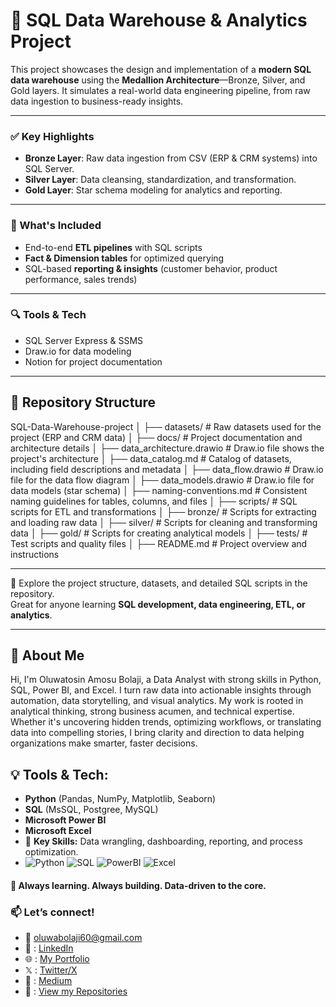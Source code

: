 # 🧱 SQL Data Warehouse & Analytics Project

This project showcases the design and implementation of a **modern SQL data warehouse** using the **Medallion Architecture**—Bronze, Silver, and Gold layers. It simulates a real-world data engineering pipeline, from raw data ingestion to business-ready insights.

---

### ✅ Key Highlights
- **Bronze Layer**: Raw data ingestion from CSV (ERP & CRM systems) into SQL Server.
- **Silver Layer**: Data cleansing, standardization, and transformation.
- **Gold Layer**: Star schema modeling for analytics and reporting.

---

### 🔧 What's Included
- End-to-end **ETL pipelines** with SQL scripts  
- **Fact & Dimension tables** for optimized querying  
- SQL-based **reporting & insights** (customer behavior, product performance, sales trends)

---

### 🔍 Tools & Tech
- SQL Server Express & SSMS  
- Draw.io for data modeling  
- Notion for project documentation

---

## 📂 Repository Structure

SQL-Data-Warehouse-project
│
├── datasets/                           # Raw datasets used for the project (ERP and CRM data)
│
├── docs/                               # Project documentation and architecture details
│   ├── data_architecture.drawio        # Draw.io file shows the project's architecture
│   ├── data_catalog.md                 # Catalog of datasets, including field descriptions and metadata
│   ├── data_flow.drawio                # Draw.io file for the data flow diagram
│   ├── data_models.drawio              # Draw.io file for data models (star schema)
│   ├── naming-conventions.md           # Consistent naming guidelines for tables, columns, and files
│
├── scripts/                            # SQL scripts for ETL and transformations
│   ├── bronze/                         # Scripts for extracting and loading raw data
│   ├── silver/                         # Scripts for cleaning and transforming data
│   ├── gold/                           # Scripts for creating analytical models
│
├── tests/                              # Test scripts and quality files
│
├── README.md                           # Project overview and instructions

---

📁 Explore the project structure, datasets, and detailed SQL scripts in the repository.  
Great for anyone learning **SQL development, data engineering, ETL, or analytics**.

---

## 📌 About Me
Hi, I'm Oluwatosin Amosu Bolaji, a Data Analyst with strong skills in Python, SQL, Power BI, and Excel. I turn raw data into actionable insights through automation, data storytelling, and visual analytics. My work is rooted in analytical thinking, strong business acumen, and technical expertise. Whether it's uncovering hidden trends, optimizing workflows, or translating data into compelling stories, I bring clarity and direction to data helping organizations make smarter, faster decisions.

## 💡 Tools & Tech:
- **Python** (Pandas, NumPy, Matplotlib, Seaborn)
- **SQL** (MsSQL, Postgree, MySQL)
- **Microsoft Power BI**
- **Microsoft Excel**
- 🔹 **Key Skills:** Data wrangling, dashboarding, reporting, and process optimization.
- ![Python](https://img.shields.io/badge/Python-3.8%2B-blue?logo=python&logoColor=white) ![SQL](https://img.shields.io/badge/SQL-Server-red?logo=microsoft-sql-server&logoColor=white) ![PowerBI](https://img.shields.io/badge/Power_BI-F2C811?logo=powerbi&logoColor=black) ![Excel](https://img.shields.io/badge/Excel-217346?logo=microsoft-excel&logoColor=white)


#### 🚀 **Always learning. Always building. Data-driven to the core.**  

### 📫 **Let’s connect!**  
- 📩 oluwabolaji60@gmail.com
- 🔗 : [LinkedIn](https://www.linkedin.com/in/oluwatosin-amosu-722b88141)
- 🌐 : [My Portfolio](https://www.datascienceportfol.io/oluwabolaji60) 
- 𝕏 : [Twitter/X](https://x.com/thee_oluwatosin?s=21&t=EqoeQVdQd038wlSUzAtQzw)
- 🔗 : [Medium](https://medium.com/@oluwabolaji60)
- 🔗 : [View my Repositories](https://github.com/Tbrown1998?tab=repositories)